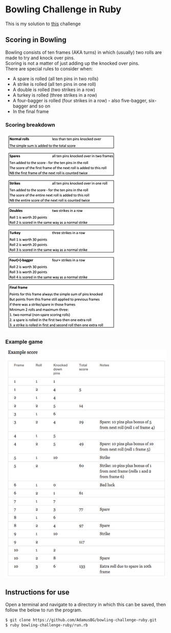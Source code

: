 Bowling Challenge in Ruby
=================

This is my solution to [this](https://github.com/makersacademy/bowling-challenge-ruby) challenge

## Scoring in Bowling

Bowling consists of ten frames (AKA turns) in which (usually) two rolls are made to try and knock over pins.  
Scoring is not a matter of just adding up the knocked over pins.  
There are special rules to consider when:  
- A spare is rolled (all ten pins in two rolls)  
- A strike is rolled (all ten pins in one roll)  
- A double is rolled (two strikes in a row)  
- A turkey is rolled (three strikes in a row)  
- A four-bagger is rolled (four strikes in a row) - also five-bagger, six-bagger and so on
- In the final frame  

### Scoring breakdown

![Scoring Breakdown](images/scoring_breakdown.png)

### Example game

![Ten Pin Score Example](images/example_ten_pin_scoring.png)

## Instructions for use

Open a terminal and navigate to a directory in which this can be saved, then follow the below to run the program.  

```
$ git clone https://github.com/AdamusBG/bowling-challenge-ruby.git
$ ruby bowling-challenge-ruby/run.rb
```
